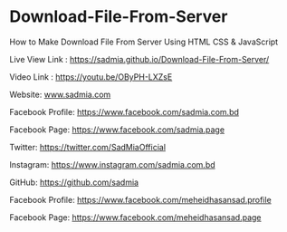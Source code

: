 # Download-File-From-Server
How to Make Download File From Server Using HTML CSS &amp; JavaScript

Live View Link : https://sadmia.github.io/Download-File-From-Server/

Video Link : https://youtu.be/OByPH-LXZsE

Website: www.sadmia.com

Facebook Profile: https://www.facebook.com/sadmia.com.bd

Facebook Page: https://www.facebook.com/sadmia.page

Twitter: https://twitter.com/SadMiaOfficial

Instagram: https://www.instagram.com/sadmia.com.bd

GitHub: https://github.com/sadmia

Facebook Profile: https://www.facebook.com/meheidhasansad.profile

Facebook Page: https://www.facebook.com/meheidhasansad.page
